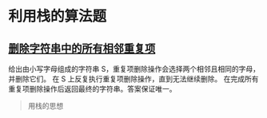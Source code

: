 # 利用栈的算法题

## [删除字符串中的所有相邻重复项](https://leetcode.cn/problems/remove-all-adjacent-duplicates-in-string)

给出由小写字母组成的字符串 S，重复项删除操作会选择两个相邻且相同的字母，并删除它们。
在 S 上反复执行重复项删除操作，直到无法继续删除。
在完成所有重复项删除操作后返回最终的字符串。答案保证唯一。

> 用栈的思想

```
```